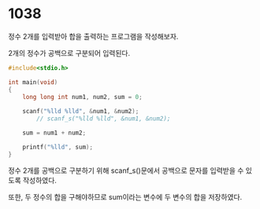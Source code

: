# 1038

정수 2개를 입력받아 합을 출력하는 프로그램을 작성해보자.

2개의 정수가 공백으로 구분되어 입력된다.

```c
#include<stdio.h>

int main(void)
{
	long long int num1, num2, sum = 0;
	
	scanf("%lld %lld", &num1, &num2);
		// scanf_s("%lld %lld", &num1, &num2);

	sum = num1 + num2;

	printf("%lld", sum);
}
```

정수 2개를 공백으로 구분하기 위해 scanf_s()문에서 공백으로 문자를 입력받을 수 있도록 작성하였다.

또한, 두 정수의 합을 구해야하므로 sum이라는 변수에 두 변수의 합을 저장하였다.